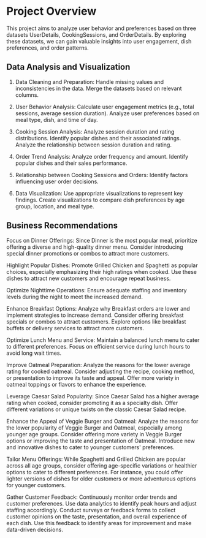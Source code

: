 # Project Overview
This project aims to analyze user behavior and preferences based on three datasets UserDetails, CookingSessions, and OrderDetails. By exploring these datasets, we can gain valuable insights into user engagement, dish preferences, and order patterns.

## Data Analysis and Visualization
1. Data Cleaning and Preparation:
Handle missing values and inconsistencies in the data.
Merge the datasets based on relevant columns.

2. User Behavior Analysis:
Calculate user engagement metrics (e.g., total sessions, average session duration).
Analyze user preferences based on meal type, dish, and time of day.

3. Cooking Session Analysis:
Analyze session duration and rating distributions.
Identify popular dishes and their associated ratings.
Analyze the relationship between session duration and rating.

4. Order Trend Analysis:
Analyze order frequency and amount.
Identify popular dishes and their sales performance.

5. Relationship between Cooking Sessions and Orders:
Identify factors influencing user order decisions.

6. Data Visualization:
Use appropriate visualizations to represent key findings.
Create visualizations to compare dish preferences by age group, location, and meal type.

## Business Recommendations
Focus on Dinner Offerings:
Since Dinner is the most popular meal, prioritize offering a diverse and high-quality dinner menu.
Consider introducing special dinner promotions or combos to attract more customers.

Highlight Popular Dishes:
Promote Grilled Chicken and Spaghetti as popular choices, especially emphasizing their high ratings when cooked.
Use these dishes to attract new customers and encourage repeat business.

Optimize Nighttime Operations:
Ensure adequate staffing and inventory levels during the night to meet the increased demand.

Enhance Breakfast Options:
Analyze why Breakfast orders are lower and implement strategies to increase demand.
Consider offering breakfast specials or combos to attract customers.
Explore options like breakfast buffets or delivery services to attract more customers.

Optimize Lunch Menu and Service:
Maintain a balanced lunch menu to cater to different preferences.
Focus on efficient service during lunch hours to avoid long wait times.

Improve Oatmeal Preparation:
Analyze the reasons for the lower average rating for cooked oatmeal.
Consider adjusting the recipe, cooking method, or presentation to improve its taste and appeal.
Offer more variety in oatmeal toppings or flavors to enhance the experience.

Leverage Caesar Salad Popularity:
Since Caesar Salad has a higher average rating when cooked, consider promoting it as a specialty dish.
Offer different variations or unique twists on the classic Caesar Salad recipe.

Enhance the Appeal of Veggie Burger and Oatmeal:
Analyze the reasons for the lower popularity of Veggie Burger and Oatmeal, especially among younger age groups.
Consider offering more variety in Veggie Burger options or improving the taste and presentation of Oatmeal.
Introduce new and innovative dishes to cater to younger customers' preferences.

Tailor Menu Offerings:
While Spaghetti and Grilled Chicken are popular across all age groups, consider offering age-specific variations or healthier options to cater to different preferences.
For instance, you could offer lighter versions of dishes for older customers or more adventurous options for younger customers.

Gather Customer Feedback:
Continuously monitor order trends and customer preferences.
Use data analytics to identify peak hours and adjust staffing accordingly.
Conduct surveys or feedback forms to collect customer opinions on the taste, presentation, and overall experience of each dish.
Use this feedback to identify areas for improvement and make data-driven decisions.


